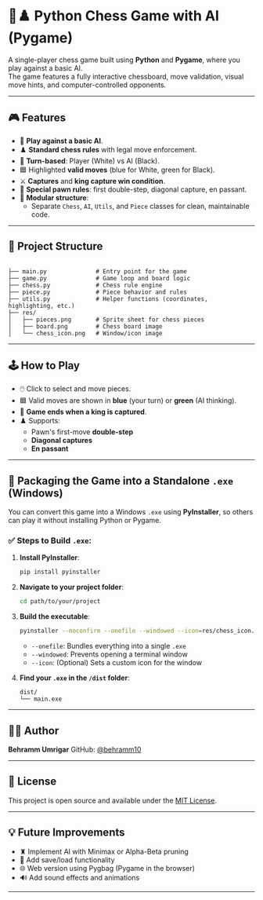 # 🤖♟️ Python Chess Game with AI (Pygame)

A single-player chess game built using **Python** and **Pygame**, where you play against a basic AI.  
The game features a fully interactive chessboard, move validation, visual move hints, and computer-controlled opponents.

---

## 🎮 Features

- 🎯 **Play against a basic AI**.
- ♟️ **Standard chess rules** with legal move enforcement.
- 🔁 **Turn-based**: Player (White) vs AI (Black).
- 🟦 Highlighted **valid moves** (blue for White, green for Black).
- ⚔️ **Captures** and **king capture win condition**.
- 👣 **Special pawn rules**: first double-step, diagonal capture, en passant.
- 🧠 **Modular structure**:
  - Separate `Chess`, `AI`, `Utils`, and `Piece` classes for clean, maintainable code.

---

## 📂 Project Structure

```

├── main.py              # Entry point for the game
├── game.py              # Game loop and board logic
├── chess.py             # Chess rule engine
├── piece.py             # Piece behavior and rules
├── utils.py             # Helper functions (coordinates, highlighting, etc.)
├── res/
│   ├── pieces.png       # Sprite sheet for chess pieces
│   ├── board.png        # Chess board image
│   └── chess_icon.png   # Window/icon image

````

---

## 🕹️ How to Play

- 🖱️ Click to select and move pieces.
- 🟦 Valid moves are shown in **blue** (your turn) or **green** (AI thinking).
- 👑 **Game ends when a king is captured**.
- ♟️ Supports:
  - Pawn's first-move **double-step**
  - **Diagonal captures**
  - **En passant**

---

## 🧱 Packaging the Game into a Standalone `.exe` (Windows)

You can convert this game into a Windows `.exe` using **PyInstaller**, so others can play it without installing Python or Pygame.

### ✅ Steps to Build `.exe`:

1. **Install PyInstaller**:

   ```bash
   pip install pyinstaller
    ````

2. **Navigate to your project folder**:

   ```bash
   cd path/to/your/project
   ```

3. **Build the executable**:

   ```bash
   pyinstaller --noconfirm --onefile --windowed --icon=res/chess_icon.png main.py
   ```

   * `--onefile`: Bundles everything into a single `.exe`
   * `--windowed`: Prevents opening a terminal window
   * `--icon`: (Optional) Sets a custom icon for the window

4. **Find your `.exe` in the `/dist` folder**:

   ```
   dist/
   └── main.exe
   ```
---

## 👨‍💻 Author

**Behramm Umrigar**
GitHub: [@behramm10](https://github.com/behramm10)

---

## 📜 License

This project is open source and available under the [MIT License](LICENSE).

---

## 💡 Future Improvements

* ♜ Implement AI with Minimax or Alpha-Beta pruning
* 💾 Add save/load functionality
* 🌐 Web version using Pygbag (Pygame in the browser)
* 🔊 Add sound effects and animations

---
